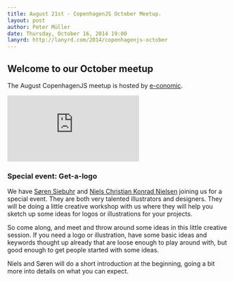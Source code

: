 ```yaml
---
title: August 21st - CopenhagenJS October Meetup.
layout: post
author: Peter Müller
date: Thursday, October 16, 2014 19:00
lanyrd: http://lanyrd.com/2014/copenhagenjs-october
---
```


## Welcome to our October meetup

The August CopenhagenJS meetup is hosted by [e-conomic](http://www.e-conomic.com/).

<iframe frameborder="0" src="https://www.google.com/maps/embed/v1/place?q=e-conomic%20Danmark%20A%2FS%2C%20Langebrogade%2C%20Denmark&key=AIzaSyAbJY5-y93CLYBgjRkqVeT4GbCWUHXpwOI"></iframe>

### Special event: Get-a-logo

We have [Søren Siebuhr](http://sorensiebuhr.dk/) and [Niels Christian Konrad Nielsen](http://www.nckn.dk/) joining us for a special event. They are both very talented illustrators and designers. They will be doing a little creative workshop with us where they will help you sketch up some ideas for logos or illustrations for your projects.

So come along, and meet and throw around some ideas in this little creative session. If you need a logo or illustration, have some basic ideas and keywords thought up already that are loose enough to play around with, but good enough to get people started with some ideas.

Niels and Søren will do a short introduction at the beginning, going a bit more into details on what you can expect.
